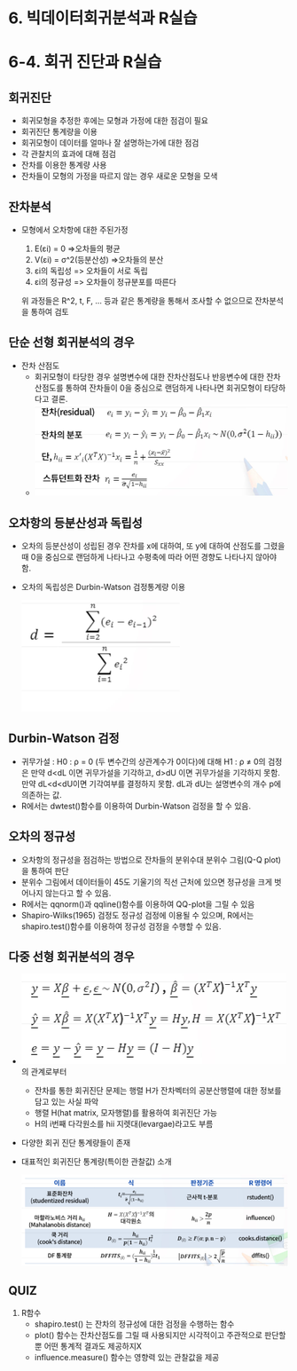 # 6. 빅데이터회귀분석과 R실습



# 6-4. 회귀 진단과 R실습



## 회귀진단

- 회귀모형을 추정한 후에는 모형과 가정에 대한 점검이 필요
- 회귀진단 통계량을 이용
- 회귀모형이 데이터를 얼마나 잘 설명하는가에 대한 점검
- 각 관찰치의 효과에 대해 점검
- 잔차를 이용한 통계량 사용
- 잔차들이 모형의 가정을 따르지 않는 경우 새로운 모형을 모색



## 잔차분석

- 모형에서 오차항에 대한 주된가정

  1. E(εi) = 0   =>오차들의 평균
  2. V(εi) = σ^2(등분산성)   =>오차들의 분산
  3. εi의 독립성  => 오차들이 서로 독립
  4. εi의 정규성  => 오차들이 정규분포를 따른다

  위 과정들은 R^2, t, F, ... 등과 같은 통계량을 통해서 조사할 수 없으므로 잔차분석을 통하여 검토



## 단순 선형 회귀분석의 경우

- 잔차 산점도
  - 회귀모형이 타당한 경우 설명변수에 대한 잔차산점도나 반응변수에 대한 잔차산점도를 통하여 잔차들이 0을 중심으로 랜덤하게 나타나면 회귀모형이 타당하다고 결론.
  - ![16_4_1](md-images/16_4_1.PNG)



## 오차항의 등분산성과 독립성

- 오차의 등분산성이 성립된 경우 잔차를 x에 대하여, 또 y에 대하여 산점도를 그렸을 때 0을 중심으로 랜덤하게 나타나고 수평축에 따라 어떤 경향도 나타나지 않아야 함.

- 오차의 독립성은 Durbin-Watson 검정통계량 이용

  ![16_4_2](md-images/16_4_2.PNG)



## Durbin-Watson 검정

- 귀무가설 : H0 : ρ = 0 (두 변수간의 상관계수가 0이다)에 대해 H1 : ρ ≠ 0의 검정은 만약 d<dL 이면 귀무가설을 기각하고, d>dU 이면 귀무가설을 기각하지 못함. 만약 dL<d<dU이면 기각여부를 결정하지 못함. dL과 dU는 설명변수의 개수 p에 의존하는 값.
- R에서는  dwtest()함수를 이용하여 Durbin-Watson 검정을 할 수 있음.



## 오차의 정규성

- 오차항의 정규성을 점검하는 방법으로 잔차들의 분위수대 분위수 그림(Q-Q plot)을 통하여 판단
- 분위수 그림에서 데이터들이 45도 기울기의 직선 근처에 있으면 정규성을 크게 벗어나지 않는다고 할 수 있음.
- R에서는 qqnorm()과 qqline()함수를 이용하여 QQ-plot을 그릴 수 있음
- Shapiro-Wilks(1965) 검정도 정규성 검정에 이용될 수 있으며, R에서는 shapiro.test()함수를 이용하여 정규성 검정을 수행할 수 있음.



## 다중 선형 회귀분석의 경우

- ![16_4_3](md-images/16_4_3.PNG)의 관계로부터
  - 잔차를 통한 회귀진단 문제는 행렬 H가 잔차벡터의 공분산행렬에 대한 정보를 담고 있는 사실 파악
  - 행렬 H(hat matrix, 모자행렬)를 활용하여 회귀진단 가능
  - H의 i번째 다각원소를 hii 지렛대(levargae)라고도 부름

- 다양한 회귀 진단 통계량들이 존재

- 대표적인 회귀진단 통계량(특이한 관찰값) 소개

  ![16_4_4](md-images/16_4_4.PNG)





## QUIZ

1. R함수
   - shapiro.test() 는 잔차의 정규성에 대한 검정을 수행하는 함수
   - plot() 함수는 잔차산점도를 그릴 때 사용되지만 시각적이고 주관적으로 판단할 뿐 어떤 통계적 결과도 제공하지X
   -  influence.measure() 함수는 영향력 있는 관찰값을 제공
